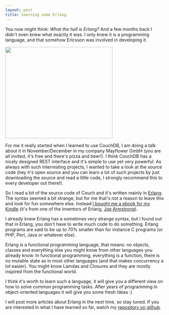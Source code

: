```yaml
---
layout: post
title: learning some Erlang
---
```

<p>You now might think: <em>What the hell is Erlang? </em>And a few months back I didn't even knew what exactly it was. I only knew it is a programming language, and that somehow Ericsson was involved in developing it.</p>
<p><img class="alignright" title="Erlang Logo" src="http://upload.wikimedia.org/wikipedia/commons/4/42/Erlang_logo.png" alt="" width="340" height="289" /></p>
<p>For me it really started when I learned to use CouchDB, I am doing a talk about it in November/December in my company Mayflower GmbH (you are all invited, it's free and there's pizza and beer!). I think CouchDB has a nicely designed REST interface and it's simple to use yet very powerful. As always with such interresting projects, I wanted to take a look at the source code (hey it's open source and you can learn a lot of such projects by just downloading the source and read a little code, I strongly recommend this to every developer out there!).</p>
<p>So I read a bit of the source code of Couch and it's written mainly in <a href="http://www.erlang.org/" target="_blank">Erlang</a>. The syntax seemed a bit strange, but for me that's not a reason to leave this and look for fun somewhere else. Instead <a href="http://pragprog.com/book/jaerlang/programming-erlang" target="_blank">I bought me a ebook for my Kindle</a> (it's from one of the inventors of Erlang, <a href="http://en.wikipedia.org/w/index.php?title=Joe_Armstrong_(programming)&amp;redirect=no" target="_blank">Joe Armstrong</a>).</p>
<p>I already knew Erlang has a sometimes very strange syntax, but I found out that in Erlang, you don't have to write much code to do something. Erlang programs are said to be up to 70% smaller than for instance C programs (or PHP, Perl, Java or whatever else).</p>
<p>Erlang is a functional programming language, that means: no objects, classes and everything else you might know from other languages you already know. In functional programming, everything is a function, there is no mutable state as in most other languages (and that makes concurrency a lot easier). You might know Lamdas and Closures and they are mostly inspired from the functional world.</p>
<p>I think it's worth to learn such a language, it will give you a different view on how to solve common programming tasks. After years of programming in object-oriented languages it will give you some fresh ideas :)</p>
<p>I will post more articles about Erlang in the next time, so stay tuned. If you are interested in what I have learned so far, watch my <a href="https://github.com/domnikl/learning_erlang">repository on github</a>.</p>
